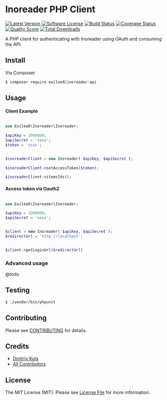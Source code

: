 # Inoreader PHP Client

[![Latest Version](https://img.shields.io/github/release/exileed/inoreader-api.svg?style=flat-square)](https://github.com/exileed/inoreader-api/releases)
[![Software License](https://img.shields.io/badge/license-MIT-brightgreen.svg?style=flat-square)](LICENSE.md)
[![Build Status](https://img.shields.io/travis/exileed/inoreader-api/master.svg?style=flat-square&1)](https://travis-ci.org/exileed/inoreader-api)
[![Coverage Status](https://img.shields.io/scrutinizer/coverage/g/exileed/inoreader-api.svg?style=flat-square)](https://scrutinizer-ci.com/g/exileed/inoreader-api/code-structure)
[![Quality Score](https://img.shields.io/scrutinizer/g/exileed/inoreader-api.svg?style=flat-square)](https://scrutinizer-ci.com/g/exileed/inoreader-api)
[![Total Downloads](https://img.shields.io/packagist/dt/exileed/inoreader-api.svg?style=flat-square)](https://packagist.org/packages/exileed/inoreader-api)

A PHP client for authenticating with Inoreader using OAuth and consuming the API.

## Install

Via Composer

``` bash
$ composer require exileed/inoreader-api
```

## Usage



#### Client Example

```php

use ExileeD\Inoreader\Inoreader;

$apiKey = 1000000;
$apiSecret = 'xxxx';
$token = 'ssss';


$inoreaderClient = new Inoreader( $apiKey, $apiSecret );

$inoreaderClient->setAccessToken($token);

$inoreaderClient->itemsIds();
```

#### Access token via Oauth2

```php

use ExileeD\Inoreader\Inoreader;

$apiKey = 1000000;
$apiSecret = 'xxxx';


$client = new Inoreader( $apiKey, $apiSecret );
$redirectUrl = 'http://localhost';


$client->getLoginUrl($redirectUrl)

```

### Advanced usage

@todo

## Testing

``` bash
$ ./vendor/bin/phpunit
```

## Contributing

Please see [CONTRIBUTING](CONTRIBUTING.md) for details.

## Credits

- [Dmitriy Kuts](https://github.com/exileed)
- [All Contributors](https://github.com/exileed/inoreader-ap/contributors)

## License

The MIT License (MIT). Please see [License File](LICENSE.md) for more information.